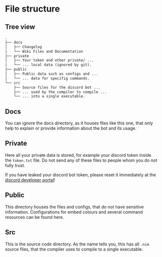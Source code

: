 # File structure

## Tree view

```txt
.
├── docs
│   ├── Changelog
|   └── Wiki Files and Documentation
├── private
│   ├── Your token and other private/ ...
|   └── ... local data (ignored by git).
├── public
│   ├── Public data such as configs and ...
│   └── ... data for specifig commands.
└── src
    ├── Source files for the discord bot ...
    ├── ... used by the compiler to compile ...
    └── ... into a single executable.
```

## Docs

You can ignore the docs directory, as it houses files like this one, that only help to explain or provide information about the bot and its usage.

## Private

Here all your private data is stored, for example your discord token inside the `token.txt` file. Do not send any of these files to people whom you do not fully trust.

If you have leaked your discord bot token, please reset it immediately at the [discord developer portal](https://discord.com/developers/applications)!

## Public

This directory houses the files and configs, that do not have sensitive information. Configurations for embed colours and several command resources can be found here.

## Src

This is the source code directory. As the name tells you, this has all `.nim` source files, that the compiler uses to compile to a single executable.

